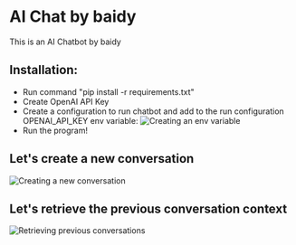# AI Chat by baidy

This is an AI Chatbot by baidy

## Installation:
* Run command "pip install -r requirements.txt"
* Create OpenAI API Key
* Create a configuration to run chatbot and add to the run configuration OPENAI_API_KEY env variable:
![Creating an env variable](https://res.cloudinary.com/dbtmzypoa/image/upload/v1683846970/AI%20Chat%20screenshots/q8pr2fysdf1x8ed2qvba.png)
* Run the program!

## Let's create a new conversation
![Creating a new conversation](https://res.cloudinary.com/dbtmzypoa/image/upload/v1683846326/AI%20Chat%20screenshots/kdxzk0xgxjkvvx9brgyw.png)

## Let's retrieve the previous conversation context
![Retrieving previous conversations](https://res.cloudinary.com/dbtmzypoa/image/upload/v1683846326/AI%20Chat%20screenshots/poezazpzvshkcugcy9gf.png)